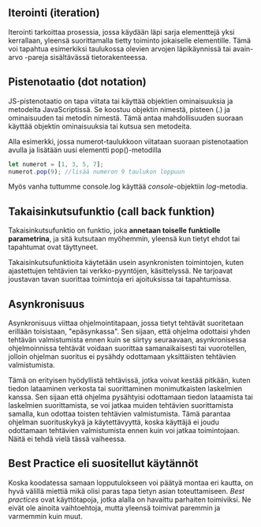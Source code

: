 ## Iterointi (iteration)

Iterointi tarkoittaa prosessia, jossa käydään läpi sarja elementtejä yksi kerrallaan, yleensä suorittamalla tietty toiminto jokaiselle elementille. Tämä voi tapahtua esimerkiksi taulukossa olevien arvojen läpikäynnissä tai avain-arvo -pareja sisältävässä tietorakenteessa.

## Pistenotaatio (dot notation)

JS-pistenotaatio on tapa viitata tai käyttää objektien ominaisuuksia ja metodeita JavaScriptissä. Se koostuu objektin nimestä, pisteen (.) ja ominaisuuden tai metodin nimestä. Tämä antaa mahdollisuuden suoraan käyttää objektin ominaisuuksia tai kutsua sen metodeita.

Alla esimerkki, jossa numerot-taulukkoon viitataan suoraan pistenotaation avulla ja lisätään uusi elementti pop()-metodilla

```js
let numerot = [1, 3, 5, 7];
numerot.pop(9); //lisää numeron 9 taulukon loppuun
```

Myös vanha tuttumme console.log käyttää _console_-objektiin _log_-metodia.

## Takaisinkutsufunktio (call back funktion)

Takaisinkutsufunktio on funktio, joka **annetaan toiselle funktiolle parametrina**, ja sitä kutsutaan myöhemmin, yleensä kun tietyt ehdot tai tapahtumat ovat täyttyneet.

Takaisinkutsufunktioita käytetään usein asynkronisten toimintojen, kuten ajastettujen tehtävien tai verkko-pyyntöjen, käsittelyssä. Ne tarjoavat joustavan tavan suorittaa toimintoja eri ajoituksissa tai tapahtumissa.

## Asynkronisuus

Asynkronisuus viittaa ohjelmointitapaan, jossa tietyt tehtävät suoritetaan erillään toisistaan, "epäsynkassa". Sen sijaan, että ohjelma odottaisi yhden tehtävän valmistumista ennen kuin se siirtyy seuraavaan, asynkronisessa ohjelmoinnissa tehtävät voidaan suorittaa samanaikaisesti tai vuorotellen, jolloin ohjelman suoritus ei pysähdy odottamaan yksittäisten tehtävien valmistumista.

Tämä on erityisen hyödyllistä tehtävissä, jotka voivat kestää pitkään, kuten tiedon lataaminen verkosta tai suorittaminen monimutkaisten laskelmien kanssa. Sen sijaan että ohjelma pysähtyisi odottamaan tiedon lataamista tai laskelmien suorittamista, se voi jatkaa muiden tehtävien suorittamista samalla, kun odottaa toisten tehtävien valmistumista. Tämä parantaa ohjelman suorituskykyä ja käytettävyyttä, koska käyttäjä ei joudu odottamaan tehtävien valmistumista ennen kuin voi jatkaa toimintojaan. Näitä ei tehdä vielä tässä vaiheessa.

## Best Practice eli suositellut käytännöt

Koska koodatessa samaan lopputulokseen voi päätyä montaa eri kautta, on hyvä välillä miettiä mikä olisi paras tapa tietyn asian toteuttamiseen. _Best practices_ ovat käyttötapoja, jotka alalla on havaittu parhaiten toimiviksi. Ne eivät ole ainoita vaihtoehtoja, mutta yleensä toimivat paremmin ja varmemmin kuin muut.
